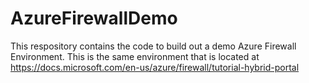 # AzureFirewallDemo
This respository contains the code to build out a demo Azure Firewall Environment. This is the same environment that is located at https://docs.microsoft.com/en-us/azure/firewall/tutorial-hybrid-portal

